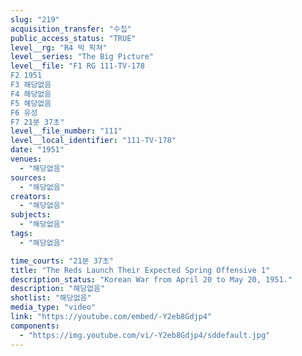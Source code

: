 ```yaml
---
slug: "219"
acquisition_transfer: "수집"
public_access_status: "TRUE"
level__rg: "R4 빅 픽쳐"
level__series: "The Big Picture"
level__file: "F1 RG 111-TV-178
F2 1951
F3 해당없음
F4 해당없음
F5 해당없음
F6 유성
F7 21분 37초"
level__file_number: "111"
level__local_identifier: "111-TV-178"
date: "1951"
venues: 
  - "해당없음"
sources: 
  - "해당없음"
creators: 
  - "해당없음"
subjects: 
  - "해당없음"
tags: 
  - "해당없음"

time_courts: "21분 37초"
title: "The Reds Launch Their Expected Spring Offensive 1"
description_status: "Korean War from April 20 to May 20, 1951."
description: "해당없음"
shotlist: "해당없음"
media_type: "video"
link: "https://youtube.com/embed/-Y2eb8Gdjp4"
components: 
  - "https://img.youtube.com/vi/-Y2eb8Gdjp4/sddefault.jpg"
---
```

